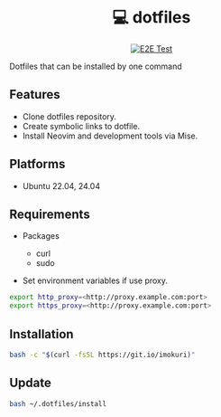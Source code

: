 <div align="center">

# :computer: dotfiles

[![E2E Test](https://github.com/IMOKURI/dotfiles/actions/workflows/e2e_test.yml/badge.svg)](https://github.com/IMOKURI/dotfiles/actions/workflows/e2e_test.yml)

</div>

Dotfiles that can be installed by one command

## Features

- Clone dotfiles repository.
- Create symbolic links to dotfile.
- Install Neovim and development tools via Mise.

## Platforms

- Ubuntu 22.04, 24.04

## Requirements

- Packages
  - curl
  - sudo

- Set environment variables if use proxy.

```bash
export http_proxy=<http://proxy.example.com:port>
export https_proxy=<http://proxy.example.com:port>
```

## Installation

```bash
bash -c "$(curl -fsSL https://git.io/imokuri)"
```

## Update

```bash
bash ~/.dotfiles/install
```
